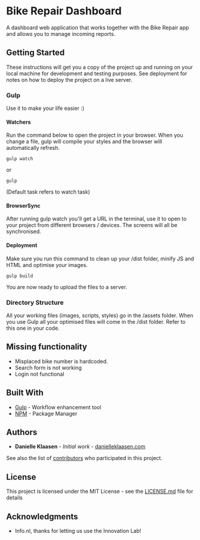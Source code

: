 # Bike Repair Dashboard

A dashboard web application that works together with the Bike Repair app and allows you to manage incoming reports.

## Getting Started

These instructions will get you a copy of the project up and running on your local machine for development and testing purposes. See deployment for notes on how to deploy the project on a live server.

### Gulp

Use it to make your life easier :)

#### Watchers

Run the command below to open the project in your browser. When you change a file, gulp will compile your styles and the browser will automatically refresh. 

```
gulp watch
```

or 

```
gulp
```
(Default task refers to watch task)
#### BrowserSync

After running gulp watch you'll get a URL in the terminal, use it to open to your project from different browsers / devices. The screens will all be synchronised. 

#### Deployment

Make sure you run this command to clean up your /dist folder, minify JS and HTML and optimise your images.

```
gulp build
``` 
You are now ready to upload the files to a server.

### Directory Structure

All your working files (images, scripts, styles) go in the /assets folder. When you use Gulp all your optimised files will come in the /dist folder. Refer to this one in your code.

## Missing functionality

* Misplaced bike number is hardcoded.
* Search form is not working
* Login not functional

## Built With

* [Gulp](https://gulpjs.com/) - Workflow enhancement tool
* [NPM](https://www.npmjs.com/) - Package Manager

## Authors

* **Danielle Klaasen** - *Initial work* - [danielleklaasen.com](http://www.danielleklaasen.com)

See also the list of [contributors](https://github.com/LABS-infonl/bike-repair-app/graphs/contributors) who participated in this project.

## License

This project is licensed under the MIT License - see the [LICENSE.md](LICENSE.md) file for details

## Acknowledgments

* Info.nl, thanks for letting us use the Innovation Lab!

